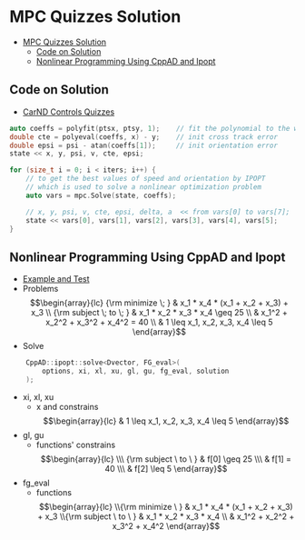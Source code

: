 # MPC Quizzes Solution



- [MPC Quizzes Solution](#mpc-quizzes-solution)
    - [Code on Solution](#code-on-solution)
    - [Nonlinear Programming Using CppAD and Ipopt](#nonlinear-programming-using-cppad-and-ipopt)


## Code on Solution
- [CarND Controls Quizzes](https://github.com/udacity/CarND-MPC-Quizzes)
``` cpp
auto coeffs = polyfit(ptsx, ptsy, 1);    // fit the polynomial to the way points
double cte = polyeval(coeffs, x) - y;    // init cross track error
double epsi = psi - atan(coeffs[1]);     // init orientation error
state << x, y, psi, v, cte, epsi;

for (size_t i = 0; i < iters; i++) {
    // to get the best values of speed and orientation by IPOPT 
    // which is used to solve a nonlinear optimization problem 
    auto vars = mpc.Solve(state, coeffs);

    // x, y, psi, v, cte, epsi, delta, a  << from vars[0] to vars[7];
    state << vars[0], vars[1], vars[2], vars[3], vars[4], vars[5];
}
```




## Nonlinear Programming Using CppAD and Ipopt
- [Example and Test](https://www.coin-or.org/CppAD/Doc/ipopt_solve_get_started.cpp.htm)
- Problems
$$\begin{array}{lc}
{\rm minimize \; }      &  x_1 * x_4 * (x_1 + x_2 + x_3) + x_3 \\
{\rm subject \; to \; } &  x_1 * x_2 * x_3 * x_4  \geq 25 \\
                        &  x_1^2 + x_2^2 + x_3^2 + x_4^2 = 40 \\
                        &  1 \leq x_1, x_2, x_3, x_4 \leq 5
\end{array}$$
- Solve
``` cpp
    CppAD::ipopt::solve<Dvector, FG_eval>(
        options, xi, xl, xu, gl, gu, fg_eval, solution
    );
```
- xi, xl, xu
    - x and constrains
$$\begin{array}{lc}
    &  1 \leq x_1, x_2, x_3, x_4 \leq 5
\end{array}$$
- gl, gu
  - functions' constrains
$$\begin{array}{lc}
\\\ {\rm subject \ to \ } &  f[0] \geq 25
\\\ &  f[1] = 40
\\\ &  f[2] \leq 5
\end{array}$$
- fg_eval
    - functions
$$\begin{array}{lc}
\\{\rm minimize \ }       &  x_1 * x_4 * (x_1 + x_2 + x_3) + x_3
\\{\rm subject \ to \ }   &  x_1 * x_2 * x_3 * x_4
\\                        &  x_1^2 + x_2^2 + x_3^2 + x_4^2
\end{array}$$


